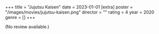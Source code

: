 +++
title = "Jujutsu Kaisen"
date = 2023-01-01
[extra]
poster = "/images/movies/jujutsu-kaisen.png"
director = ""
rating = 4
year = 2020
genre = []
+++

(No review available.)
